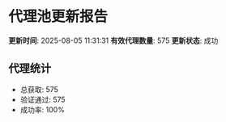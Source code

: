 # 代理池更新报告

**更新时间**: 2025-08-05 11:31:31
**有效代理数量**: 575
**更新状态**:  成功

## 代理统计
- 总获取: 575
- 验证通过: 575
- 成功率: 100%
